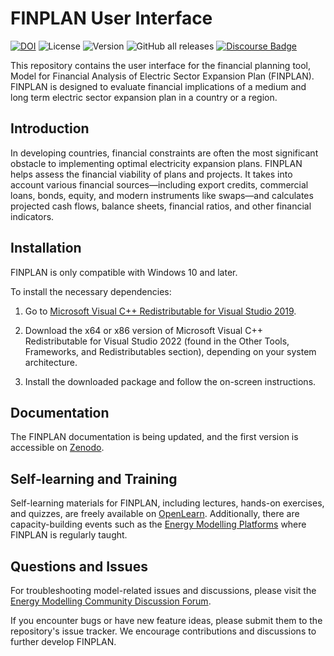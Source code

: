 # FINPLAN User Interface

[![DOI](https://zenodo.org/badge/DOI/10.5281/zenodo.10192527.svg)](https://doi.org/10.5281/zenodo.10192527)
![License](https://img.shields.io/github/license/FINPLAN-Model/FINPLAN-UI)
![Version](https://img.shields.io/github/v/release/FINPLAN-Model/FINPLAN-UI)
![GitHub all releases](https://img.shields.io/github/downloads/FINPLAN-Model/FINPLAN-UI/total)
[![Discourse Badge](https://img.shields.io/badge/Discourse-Community-blue)](https://forum.u4ria.org/)

This repository contains the user interface for the financial planning tool, Model for Financial Analysis of Electric Sector Expansion Plan (FINPLAN). FINPLAN is designed to evaluate financial implications of a medium and long term electric sector expansion plan in a country or a region.

## Introduction

In developing countries, financial constraints are often the most significant obstacle to implementing optimal electricity expansion plans. FINPLAN helps assess the financial viability of plans and projects. It takes into account various financial sources—including export credits, commercial loans, bonds, equity, and modern instruments like swaps—and calculates projected cash flows, balance sheets, financial ratios, and other financial indicators.

## Installation

FINPLAN is only compatible with Windows 10 and later.

To install the necessary dependencies:

1. Go to [Microsoft Visual C++ Redistributable for Visual Studio 2019](https://visualstudio.microsoft.com/downloads/#microsoft-visual-c-redistributable-for-visual-studio-2019).

2. Download the x64 or x86 version of Microsoft Visual C++ Redistributable for Visual Studio 2022 (found in the Other Tools, Frameworks, and Redistributables section), depending on your system architecture.

3. Install the downloaded package and follow the on-screen instructions.

## Documentation

The FINPLAN documentation is being updated, and the first version is accessible on [Zenodo](https://zenodo.org/records/10968558).

## Self-learning and Training

Self-learning materials for FINPLAN, including lectures, hands-on exercises, and quizzes, are freely available on [OpenLearn](https://www.open.edu/openlearncreate/course/view.php?id=13669). Additionally, there are capacity-building events such as the [Energy Modelling Platforms](https://climatecompatiblegrowth.com/energy-modelling-platform/) where FINPLAN is regularly taught. 

## Questions and Issues

For troubleshooting model-related issues and discussions, please visit the [Energy Modelling Community Discussion Forum](https://forum.u4ria.org/). 

If you encounter bugs or have new feature ideas, please submit them to the repository's issue tracker. We encourage contributions and discussions to further develop FINPLAN.

